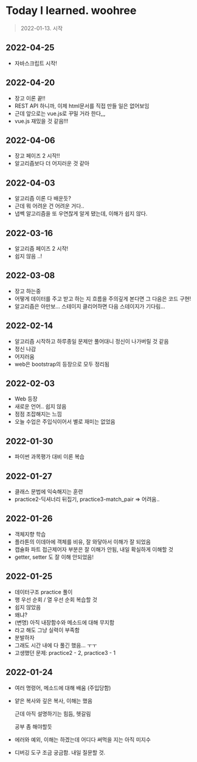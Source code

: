 # Today I learned. woohree

> 2022-01-13. 시작

## 2022-04-25

- 자바스크립트 시작!

## 2022-04-20

- 장고 이론 끝!!
- REST API 하니까, 이제 html문서를 직접 만들 일은 없어보임
- 근데 앞으로는 vue.js로 꾸밀 거라 한다,,,
- vue.js 재밌을 것 같음!!!

## 2022-04-06

- 장고 페이즈 2 시작!!
- 알고리즘보다 더 어지러운 것 같아

## 2022-04-03

- 알고리즘 이론 다 배운듯?
- 근데 뭐 어려운 건 어려운 거다..
- 냅쎅 알고리즘을 또 우연찮게 알게 됐는데, 이해가 쉽지 않다.

## 2022-03-16

- 알고리즘 페이즈 2 시작!
- 쉽지 않음 ..!

## 2022-03-08

- 장고 하는중
- 어떻게 데이터를 주고 받고 하는 지 흐름을 주의깊게 본다면 그 다음은 코드 구현!
- 알고리즘은 아만보... 스테이지 클리어하면 다음 스테이지가 기다림...

## 2022-02-14

- 알고리즘 시작하고 하루종일 문제만 풀어대니 정신이 나가버릴 것 같음
- 정신 나감
- 어지러움
- web은 bootstrap의 등장으로 모두 정리됨

## 2022-02-03

- Web 등장
- 새로운 언어.. 쉽지 않음
- 점점 조잡해지는 느낌
- 오늘 수업은 주입식이어서 별로 재미는 없었음

## 2022-01-30

- 파이썬 과목평가 대비 이론 복습

## 2022-01-27

- 클래스 문법에 익숙해지는 훈련
- practice2-딕셔너리 뒤집기, practice3-match_pair => 어려움..

## 2022-01-26

- 객체지향 학습
- 플라톤의 이데아에 객체를 비유, 잘 와닿아서 이해가 잘 되었음
- 캡슐화 파트 접근제어자 부분은 잘 이해가 안됨, 내일 확실하게 이해할 것
- getter, setter 도 잘 이해 안되었음!

## 2022-01-25

- 데이터구조 practice 풀이
- 행 우선 순회 / 열 우선 순회 복습할 것
- 쉽지 않았음
- 왜냐?
- (변명) 아직 내장함수와 메소드에 대해 무지함
- 라고 해도 그냥 실력이 부족함
- 분발하자
- 그래도 시간 내에 다 풀긴 했음... ㅜㅜ
- 고생했던 문제: practice2 - 2, practice3 - 1

## 2022-01-24

- 여러 명령어, 메소드에 대해 배움 (주입당함)

- 얕은 복사와 깊은 복사, 이해는 했음

  근데 아직 설명하기는 힘듬, 헷갈림

  공부 좀 해야할듯

- 에러와 예외, 이해는 하겠는데 어디다 써먹을 지는 아직 미지수

- 디버깅 도구 조금 궁금함. 내일 질문할 것.